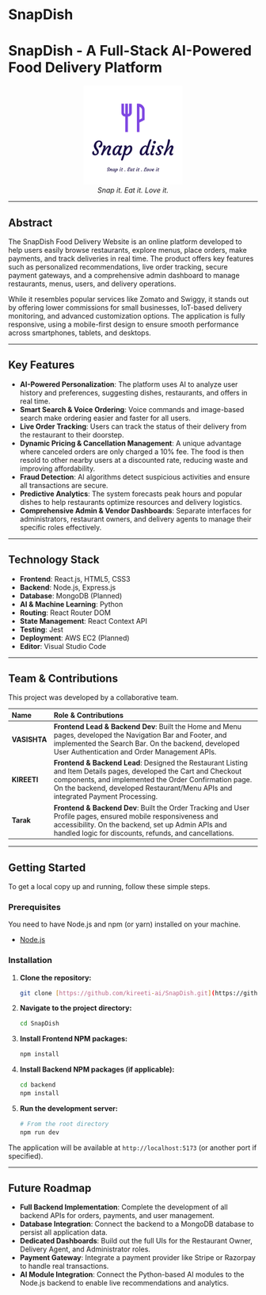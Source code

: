 # SnapDish

# SnapDish - A Full-Stack AI-Powered Food Delivery Platform

<p align="center">
  <img src="/logo-snapdish.png" width="200px" alt="SnapDish Logo">
  <br>
  <i>Snap it. Eat it. Love it.</i>
</p>

---

## Abstract

The SnapDish Food Delivery Website is an online platform developed to help users easily browse restaurants, explore menus, place orders, make payments, and track deliveries in real time. The product offers key features such as personalized recommendations, live order tracking, secure payment gateways, and a comprehensive admin dashboard to manage restaurants, menus, users, and delivery operations.

While it resembles popular services like Zomato and Swiggy, it stands out by offering lower commissions for small businesses, IoT-based delivery monitoring, and advanced customization options. The application is fully responsive, using a mobile-first design to ensure smooth performance across smartphones, tablets, and desktops.

---

## Key Features

- **AI-Powered Personalization**: The platform uses AI to analyze user history and preferences, suggesting dishes, restaurants, and offers in real time.
- **Smart Search & Voice Ordering**: Voice commands and image-based search make ordering easier and faster for all users.
- **Live Order Tracking**: Users can track the status of their delivery from the restaurant to their doorstep.
- **Dynamic Pricing & Cancellation Management**: A unique advantage where canceled orders are only charged a 10% fee. The food is then resold to other nearby users at a discounted rate, reducing waste and improving affordability.
- **Fraud Detection**: AI algorithms detect suspicious activities and ensure all transactions are secure.
- **Predictive Analytics**: The system forecasts peak hours and popular dishes to help restaurants optimize resources and delivery logistics.
- **Comprehensive Admin & Vendor Dashboards**: Separate interfaces for administrators, restaurant owners, and delivery agents to manage their specific roles effectively.

---

## Technology Stack

- **Frontend**: React.js, HTML5, CSS3
- **Backend**: Node.js, Express.js
- **Database**: MongoDB (Planned)
- **AI & Machine Learning**: Python
- **Routing**: React Router DOM
- **State Management**: React Context API
- **Testing**: Jest
- **Deployment**: AWS EC2 (Planned)
- **Editor**: Visual Studio Code

---

## Team & Contributions

This project was developed by a collaborative team.

| Name      | Role & Contributions                                                                                                                                                             |
| :-------- | :------------------------------------------------------------------------------------------------------------------------------------------------------------------------------- |
| **VASISHTA** | **Frontend Lead & Backend Dev**: Built the Home and Menu pages, developed the Navigation Bar and Footer, and implemented the Search Bar. On the backend, developed User Authentication and Order Management APIs. |
| **KIREETI** | **Frontend & Backend Lead**: Designed the Restaurant Listing and Item Details pages, developed the Cart and Checkout components, and implemented the Order Confirmation page. On the backend, developed Restaurant/Menu APIs and integrated Payment Processing. |
| **Tarak** | **Frontend & Backend Dev**: Built the Order Tracking and User Profile pages, ensured mobile responsiveness and accessibility. On the backend, set up Admin APIs and handled logic for discounts, refunds, and cancellations. |

---

## Getting Started

To get a local copy up and running, follow these simple steps.

### Prerequisites

You need to have Node.js and npm (or yarn) installed on your machine.
- [Node.js](https://nodejs.org/)

### Installation

1.  **Clone the repository:**
    ```sh
    git clone [https://github.com/kireeti-ai/SnapDish.git](https://github.com/kireeti-ai/SnapDish.git)
    ```
2.  **Navigate to the project directory:**
    ```sh
    cd SnapDish
    ```
3.  **Install Frontend NPM packages:**
    ```sh
    npm install
    ```
4.  **Install Backend NPM packages (if applicable):**
    ```sh
    cd backend 
    npm install
    ```
5.  **Run the development server:**
    ```sh
    # From the root directory
    npm run dev
    ```
The application will be available at `http://localhost:5173` (or another port if specified).

---

## Future Roadmap

- **Full Backend Implementation**: Complete the development of all backend APIs for orders, payments, and user management.
- **Database Integration**: Connect the backend to a MongoDB database to persist all application data.
- **Dedicated Dashboards**: Build out the full UIs for the Restaurant Owner, Delivery Agent, and Administrator roles.
- **Payment Gateway**: Integrate a payment provider like Stripe or Razorpay to handle real transactions.
- **AI Module Integration**: Connect the Python-based AI modules to the Node.js backend to enable live recommendations and analytics.

</markdown>